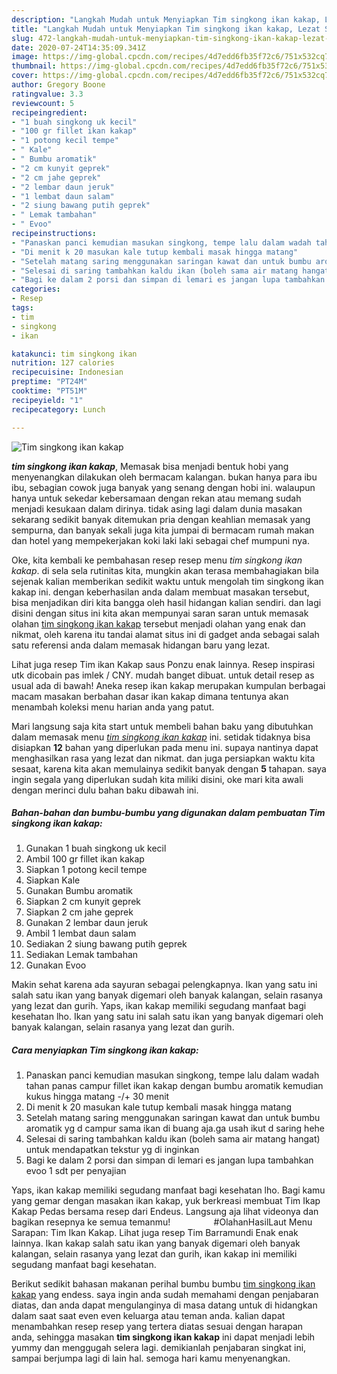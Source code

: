 ```yaml
---
description: "Langkah Mudah untuk Menyiapkan Tim singkong ikan kakap, Lezat Sekali"
title: "Langkah Mudah untuk Menyiapkan Tim singkong ikan kakap, Lezat Sekali"
slug: 472-langkah-mudah-untuk-menyiapkan-tim-singkong-ikan-kakap-lezat-sekali
date: 2020-07-24T14:35:09.341Z
image: https://img-global.cpcdn.com/recipes/4d7edd6fb35f72c6/751x532cq70/tim-singkong-ikan-kakap-foto-resep-utama.jpg
thumbnail: https://img-global.cpcdn.com/recipes/4d7edd6fb35f72c6/751x532cq70/tim-singkong-ikan-kakap-foto-resep-utama.jpg
cover: https://img-global.cpcdn.com/recipes/4d7edd6fb35f72c6/751x532cq70/tim-singkong-ikan-kakap-foto-resep-utama.jpg
author: Gregory Boone
ratingvalue: 3.3
reviewcount: 5
recipeingredient:
- "1 buah singkong uk kecil"
- "100 gr fillet ikan kakap"
- "1 potong kecil tempe"
- " Kale"
- " Bumbu aromatik"
- "2 cm kunyit geprek"
- "2 cm jahe geprek"
- "2 lembar daun jeruk"
- "1 lembat daun salam"
- "2 siung bawang putih geprek"
- " Lemak tambahan"
- " Evoo"
recipeinstructions:
- "Panaskan panci kemudian masukan singkong, tempe lalu dalam wadah tahan panas campur fillet ikan kakap dengan bumbu aromatik kemudian kukus hingga matang -/+ 30 menit"
- "Di menit k 20 masukan kale tutup kembali masak hingga matang"
- "Setelah matang saring menggunakan saringan kawat dan untuk bumbu aromatik yg d campur sama ikan di buang aja.ga usah ikut d saring hehe"
- "Selesai di saring tambahkan kaldu ikan (boleh sama air matang hangat) untuk mendapatkan tekstur yg di inginkan"
- "Bagi ke dalam 2 porsi dan simpan di lemari es jangan lupa tambahkan evoo 1 sdt per penyajian"
categories:
- Resep
tags:
- tim
- singkong
- ikan

katakunci: tim singkong ikan 
nutrition: 127 calories
recipecuisine: Indonesian
preptime: "PT24M"
cooktime: "PT51M"
recipeyield: "1"
recipecategory: Lunch

---
```



![Tim singkong ikan kakap](https://img-global.cpcdn.com/recipes/4d7edd6fb35f72c6/751x532cq70/tim-singkong-ikan-kakap-foto-resep-utama.jpg)

<b><i>tim singkong ikan kakap</i></b>, Memasak bisa menjadi bentuk hobi yang menyenangkan dilakukan oleh bermacam kalangan. bukan hanya para ibu ibu, sebagian cowok juga banyak yang senang dengan hobi ini. walaupun hanya untuk sekedar kebersamaan dengan rekan atau memang sudah menjadi kesukaan dalam dirinya. tidak asing lagi dalam dunia masakan sekarang sedikit banyak ditemukan pria dengan keahlian memasak yang sempurna, dan banyak sekali juga kita jumpai di bermacam rumah makan dan hotel yang mempekerjakan koki laki laki sebagai chef mumpuni nya.

Oke, kita kembali ke pembahasan resep resep menu <i>tim singkong ikan kakap</i>. di sela sela rutinitas kita, mungkin akan terasa membahagiakan bila sejenak kalian memberikan sedikit waktu untuk mengolah tim singkong ikan kakap ini. dengan keberhasilan anda dalam membuat masakan tersebut, bisa menjadikan diri kita bangga oleh hasil hidangan kalian sendiri. dan lagi disini dengan situs ini kita akan mempunyai saran saran untuk memasak olahan <u>tim singkong ikan kakap</u> tersebut menjadi olahan yang enak dan nikmat, oleh karena itu tandai alamat situs ini di gadget anda sebagai salah satu referensi anda dalam memasak hidangan baru yang lezat.

Lihat juga resep Tim ikan Kakap saus Ponzu enak lainnya. Resep inspirasi utk dicobain pas imlek / CNY. mudah banget dibuat. untuk detail resep as usual ada di bawah! Aneka resep ikan kakap merupakan kumpulan berbagai macam masakan berbahan dasar ikan kakap dimana tentunya akan menambah koleksi menu harian anda yang patut.


Mari langsung saja kita start untuk membeli bahan baku yang dibutuhkan dalam memasak menu <u><i>tim singkong ikan kakap</i></u> ini. setidak tidaknya bisa disiapkan <b>12</b> bahan yang diperlukan pada menu ini. supaya nantinya dapat menghasilkan rasa yang lezat dan nikmat. dan juga persiapkan waktu kita sesaat, karena kita akan memulainya sedikit banyak dengan <b>5</b> tahapan. saya ingin segala yang diperlukan sudah kita miliki disini, oke mari kita awali dengan merinci dulu bahan baku dibawah ini.

<!--inarticleads1-->

##### Bahan-bahan dan bumbu-bumbu yang digunakan dalam pembuatan Tim singkong ikan kakap:

1. Gunakan 1 buah singkong uk kecil
1. Ambil 100 gr fillet ikan kakap
1. Siapkan 1 potong kecil tempe
1. Siapkan  Kale
1. Gunakan  Bumbu aromatik
1. Siapkan 2 cm kunyit geprek
1. Siapkan 2 cm jahe geprek
1. Gunakan 2 lembar daun jeruk
1. Ambil 1 lembat daun salam
1. Sediakan 2 siung bawang putih geprek
1. Sediakan  Lemak tambahan
1. Gunakan  Evoo


Makin sehat karena ada sayuran sebagai pelengkapnya. Ikan yang satu ini salah satu ikan yang banyak digemari oleh banyak kalangan, selain rasanya yang lezat dan gurih. Yaps, ikan kakap memiliki segudang manfaat bagi kesehatan lho. Ikan yang satu ini salah satu ikan yang banyak digemari oleh banyak kalangan, selain rasanya yang lezat dan gurih. 

<!--inarticleads2-->

##### Cara menyiapkan Tim singkong ikan kakap:

1. Panaskan panci kemudian masukan singkong, tempe lalu dalam wadah tahan panas campur fillet ikan kakap dengan bumbu aromatik kemudian kukus hingga matang -/+ 30 menit
1. Di menit k 20 masukan kale tutup kembali masak hingga matang
1. Setelah matang saring menggunakan saringan kawat dan untuk bumbu aromatik yg d campur sama ikan di buang aja.ga usah ikut d saring hehe
1. Selesai di saring tambahkan kaldu ikan (boleh sama air matang hangat) untuk mendapatkan tekstur yg di inginkan
1. Bagi ke dalam 2 porsi dan simpan di lemari es jangan lupa tambahkan evoo 1 sdt per penyajian


Yaps, ikan kakap memiliki segudang manfaat bagi kesehatan lho. Bagi kamu yang gemar dengan masakan ikan kakap, yuk berkreasi membuat Tim Ikap Kakap Pedas bersama resep dari Endeus. Langsung aja lihat videonya dan bagikan resepnya ke semua temanmu! ⠀⠀⠀⠀⠀⠀ #OlahanHasilLaut Menu Sarapan: Tim Ikan Kakap. Lihat juga resep Tim Barramundi Enak enak lainnya. Ikan kakap salah satu ikan yang banyak digemari oleh banyak kalangan, selain rasanya yang lezat dan gurih, ikan kakap ini memiliki segudang manfaat bagi kesehatan. 

Berikut sedikit bahasan makanan perihal bumbu bumbu <u>tim singkong ikan kakap</u> yang endess. saya ingin anda sudah memahami dengan penjabaran diatas, dan anda dapat mengulanginya di masa datang untuk di hidangkan dalam saat saat even even keluarga atau teman anda. kalian dapat menambahkan resep resep yang tertera diatas sesuai dengan harapan anda, sehingga masakan <b>tim singkong ikan kakap</b> ini dapat menjadi lebih yummy dan menggugah selera lagi. demikianlah penjabaran singkat ini, sampai berjumpa lagi di lain hal. semoga hari kamu menyenangkan.

